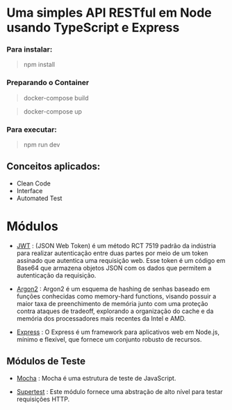 # Uma simples API RESTful em Node usando TypeScript e Express



### Para instalar:

> npm install


### Preparando o Container

> docker-compose build

> docker-compose up


### Para executar:

> npm run dev




## Conceitos aplicados:

* Clean Code
* Interface
* Automated Test


# Módulos

* [JWT](https://www.devmedia.com.br/como-o-jwt-funciona/40265) : (JSON Web Token) é um método RCT 7519 padrão da indústria para realizar autenticação entre duas partes por meio de um token assinado que autentica uma requisição web. Esse token é um código em Base64 que armazena objetos JSON com os dados que permitem a autenticação da requisição.

* [Argon2](https://sbseg2019.ime.usp.br/anais/196031.pdf) : Argon2 é um esquema de hashing de senhas baseado em funções conhecidas como memory-hard functions, visando possuir a maior taxa de preenchimento de memória junto com uma proteção contra ataques de tradeoff, explorando a organização do cache e da memória dos processadores mais recentes da Intel e AMD.

* [Express](https://expressjs.com/pt-br/) : O Express é um framework para aplicativos web em Node.js, mínimo e flexível, que fornece um conjunto robusto de recursos.

## Módulos de Teste

* [Mocha](https://mochajs.org/) : Mocha é uma estrutura de teste de JavaScript.

* [Supertest](https://www.npmjs.com/package/supertest) :  Este módulo fornece uma abstração de alto nível para testar requisições HTTP.
